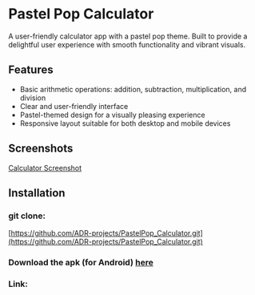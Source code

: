 
# Pastel Pop Calculator

A user-friendly calculator app with a pastel pop theme. Built to provide a delightful user experience with smooth functionality and vibrant visuals.

## Features

- Basic arithmetic operations: addition, subtraction, multiplication, and division
- Clear and user-friendly interface
- Pastel-themed design for a visually pleasing experience
- Responsive layout suitable for both desktop and mobile devices

## Screenshots

[Calculator Screenshot](https://github.com/ADR-projects/PastelPop_Calculator/blob/main/Calculator_ScreenShot.png)

## Installation

### git clone:
[https://github.com/ADR-projects/PastelPop_Calculator.git](https://github.com/ADR-projects/PastelPop_Calculator.git)

### Download the apk (for Android) [here](https://github.com/ADR-projects/PastelPop_Calculator/blob/main/adr-PastelPop-Calculator.apk)

### Link: 

